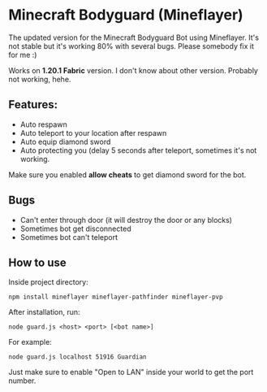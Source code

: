# Minecraft Bodyguard (Mineflayer)
The updated version for the Minecraft Bodyguard Bot using Mineflayer. It's not stable but it's working 80% with several bugs. Please somebody fix it for me :)

Works on **1.20.1 Fabric** version. I don't know about other version. Probably not working, hehe.

## Features:
- Auto respawn
- Auto teleport to your location after respawn
- Auto equip diamond sword
- Auto protecting you (delay 5 seconds after teleport, sometimes it's not working.

Make sure you enabled **allow cheats** to get diamond sword for the bot.

## Bugs
- Can't enter through door (it will destroy the door or any blocks)
- Sometimes bot get disconnected
- Sometimes bot can't teleport

## How to use
Inside project directory:
```
npm install mineflayer mineflayer-pathfinder mineflayer-pvp
```

After installation, run:
```
node guard.js <host> <port> [<bot name>]
```
For example:
```
node guard.js localhost 51916 Guardian
```
Just make sure to enable "Open to LAN" inside your world to get the port number.
